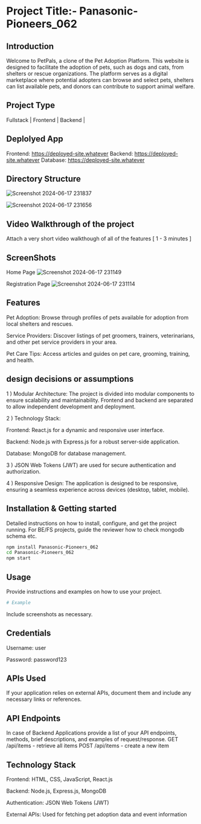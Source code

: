 # Project Title:- Panasonic-Pioneers_062


## Introduction
Welcome to PetPals, a clone of the Pet Adoption Platform. This website is designed to facilitate the adoption of pets, such as dogs and cats, from shelters or rescue organizations. The platform serves as a digital marketplace where potential adopters can browse and select pets, shelters can list available pets, and donors can contribute to support animal welfare.

## Project Type
Fullstack | Frontend | Backend | 

## Deplolyed App
Frontend: https://deployed-site.whatever
Backend: https://deployed-site.whatever
Database: https://deployed-site.whatever

## Directory Structure

![Screenshot 2024-06-17 231837](https://github.com/Sartik0709/Panasonic-Pioneers_062/assets/107359448/1b79ec0a-ba50-4d53-9601-5440a29e2ff0)

![Screenshot 2024-06-17 231656](https://github.com/Sartik0709/Panasonic-Pioneers_062/assets/107359448/3975b843-f81c-48cb-924f-10b9317890b0)

## Video Walkthrough of the project
Attach a very short video walkthough of all of the features [ 1 - 3 minutes ]

## ScreenShots
Home Page
![Screenshot 2024-06-17 231149](https://github.com/Sartik0709/Panasonic-Pioneers_062/assets/107359448/ff6d27cf-3f16-47f0-b790-425cc776336a)

Registration Page
![Screenshot 2024-06-17 231114](https://github.com/Sartik0709/Panasonic-Pioneers_062/assets/107359448/80ce6b4e-de52-4d3e-bc17-587789ec5762)






## Features

Pet Adoption: Browse through profiles of pets available for adoption from local shelters and rescues.

Service Providers: Discover listings of pet groomers, trainers, veterinarians, and other pet service providers in your area.

Pet Care Tips: Access articles and guides on pet care, grooming, training, and health.
 

## design decisions or assumptions
1 ) Modular Architecture:
The project is divided into modular components to ensure scalability and maintainability.
Frontend and backend are separated to allow independent development and deployment.

2 ) Technology Stack:

Frontend: React.js for a dynamic and responsive user interface.

Backend: Node.js with Express.js for a robust server-side application.

Database: MongoDB for database management.

3 ) JSON Web Tokens (JWT) are used for secure authentication and authorization.

4 ) Responsive Design: The application is designed to be responsive, ensuring a seamless experience across devices (desktop, tablet, mobile).

## Installation & Getting started
Detailed instructions on how to install, configure, and get the project running. For BE/FS projects, guide the reviewer how to check mongodb schema etc.

```bash
npm install Panasonic-Pioneers_062
cd Panasonic-Pioneers_062
npm start
```

## Usage
Provide instructions and examples on how to use your project.

```bash
# Example
```

Include screenshots as necessary.

## Credentials
Username: user

Password: password123

## APIs Used
If your application relies on external APIs, document them and include any necessary links or references.

## API Endpoints
In case of Backend Applications provide a list of your API endpoints, methods, brief descriptions, and examples of request/response.
GET /api/items - retrieve all items
POST /api/items - create a new item


## Technology Stack

Frontend: HTML, CSS, JavaScript, React.js

Backend: Node.js, Express.js, MongoDB

Authentication: JSON Web Tokens (JWT)

External APIs: Used for fetching pet adoption data and event information
